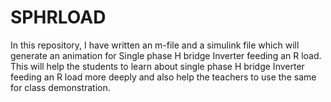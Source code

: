 # SPHRLOAD
In this repository, I have written an m-file and a simulink file which will generate an animation for Single phase H bridge Inverter feeding an R load. This will help the students to learn about single phase H bridge Inverter feeding an R load more deeply and also help the teachers to use the same for class demonstration.
